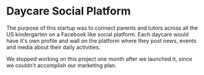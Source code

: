 Daycare Social Platform
=======================

The purpose of this startup was to connect parents and tutors across all the US kindergarten on a Facebook like social platform.
Each daycare would have it's own profile and wall on the platform where they post news, events and media about their daily activities.

We stopped working on this project one month after we launched it, since we couldn't accomplish our marketing plan.